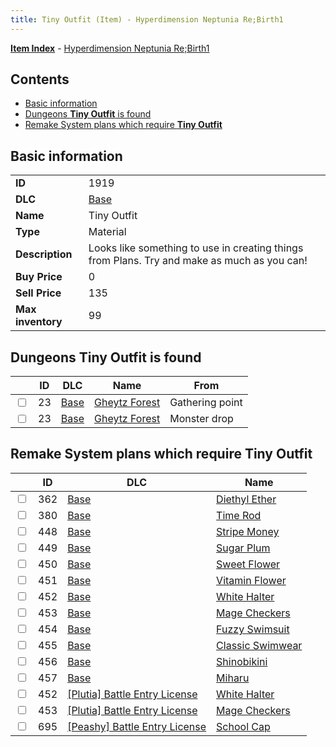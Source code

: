 ```yaml
---
title: Tiny Outfit (Item) - Hyperdimension Neptunia Re;Birth1
---
```


[**Item Index**](/neptunia/rb1/item/index.html) - [Hyperdimension Neptunia Re;Birth1](/neptunia/rb1)

## Contents

- [Basic information](#basic-information)
- [Dungeons **Tiny Outfit** is found](#dungeons-tiny-outfit-is-found)
- [Remake System plans which require **Tiny Outfit**](#remake-system-plans-which-require-tiny-outfit)

## Basic information

|   |   |
| -- | -- |
| **ID** | 1919 |
| **DLC** | [Base](/neptunia/rb1/dlc/1-base.html) |
| **Name** | Tiny Outfit |
| **Type** | Material |
| **Description** | Looks like something to use in creating things from Plans. Try and make as much as you can! |
| **Buy Price** | 0 |
| **Sell Price** | 135 |
| **Max inventory** | 99 |


## Dungeons **Tiny Outfit** is found

|    | ID | DLC | Name | From |
| -- | -- | --- | ---- | ---- |
| <input type="checkbox" id="rb1-dungeon-1-23" class="trackbox" /> | 23 | [Base](/neptunia/rb1/dlc/1-base.html) | [Gheytz Forest](/neptunia/rb1/dungeon/1-23-gheytz-forest.html) | Gathering point |
| <input type="checkbox" id="rb1-dungeon-1-23" class="trackbox" /> | 23 | [Base](/neptunia/rb1/dlc/1-base.html) | [Gheytz Forest](/neptunia/rb1/dungeon/1-23-gheytz-forest.html) | Monster drop |


## Remake System plans which require **Tiny Outfit**

|    | ID | DLC | Name |
| -- | -- | --- | ---- |
| <input type="checkbox" id="rb1-quest-1-362" class="trackbox" /> | 362 | [Base](/neptunia/rb1/dlc/1-base.html) | [Diethyl Ether](/neptunia/rb1/quest/1-362-diethyl-ether.html) |
| <input type="checkbox" id="rb1-quest-1-380" class="trackbox" /> | 380 | [Base](/neptunia/rb1/dlc/1-base.html) | [Time Rod](/neptunia/rb1/quest/1-380-time-rod.html) |
| <input type="checkbox" id="rb1-quest-1-448" class="trackbox" /> | 448 | [Base](/neptunia/rb1/dlc/1-base.html) | [Stripe Money](/neptunia/rb1/quest/1-448-stripe-money.html) |
| <input type="checkbox" id="rb1-quest-1-449" class="trackbox" /> | 449 | [Base](/neptunia/rb1/dlc/1-base.html) | [Sugar Plum](/neptunia/rb1/quest/1-449-sugar-plum.html) |
| <input type="checkbox" id="rb1-quest-1-450" class="trackbox" /> | 450 | [Base](/neptunia/rb1/dlc/1-base.html) | [Sweet Flower](/neptunia/rb1/quest/1-450-sweet-flower.html) |
| <input type="checkbox" id="rb1-quest-1-451" class="trackbox" /> | 451 | [Base](/neptunia/rb1/dlc/1-base.html) | [Vitamin Flower](/neptunia/rb1/quest/1-451-vitamin-flower.html) |
| <input type="checkbox" id="rb1-quest-1-452" class="trackbox" /> | 452 | [Base](/neptunia/rb1/dlc/1-base.html) | [White Halter](/neptunia/rb1/quest/1-452-white-halter.html) |
| <input type="checkbox" id="rb1-quest-1-453" class="trackbox" /> | 453 | [Base](/neptunia/rb1/dlc/1-base.html) | [Mage Checkers](/neptunia/rb1/quest/1-453-mage-checkers.html) |
| <input type="checkbox" id="rb1-quest-1-454" class="trackbox" /> | 454 | [Base](/neptunia/rb1/dlc/1-base.html) | [Fuzzy Swimsuit](/neptunia/rb1/quest/1-454-fuzzy-swimsuit.html) |
| <input type="checkbox" id="rb1-quest-1-455" class="trackbox" /> | 455 | [Base](/neptunia/rb1/dlc/1-base.html) | [Classic Swimwear](/neptunia/rb1/quest/1-455-classic-swimwear.html) |
| <input type="checkbox" id="rb1-quest-1-456" class="trackbox" /> | 456 | [Base](/neptunia/rb1/dlc/1-base.html) | [Shinobikini](/neptunia/rb1/quest/1-456-shinobikini.html) |
| <input type="checkbox" id="rb1-quest-1-457" class="trackbox" /> | 457 | [Base](/neptunia/rb1/dlc/1-base.html) | [Miharu](/neptunia/rb1/quest/1-457-miharu.html) |
| <input type="checkbox" id="rb1-quest-7-452" class="trackbox" /> | 452 | [[Plutia] Battle Entry License](/neptunia/rb1/dlc/7-plutia.html) | [White Halter](/neptunia/rb1/quest/7-452-white-halter.html) |
| <input type="checkbox" id="rb1-quest-7-453" class="trackbox" /> | 453 | [[Plutia] Battle Entry License](/neptunia/rb1/dlc/7-plutia.html) | [Mage Checkers](/neptunia/rb1/quest/7-453-mage-checkers.html) |
| <input type="checkbox" id="rb1-quest-8-695" class="trackbox" /> | 695 | [[Peashy] Battle Entry License](/neptunia/rb1/dlc/8-peashy.html) | [School Cap](/neptunia/rb1/quest/8-695-school-cap.html) |
